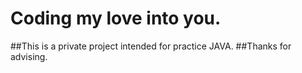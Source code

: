 # Coding my love into you.
##This is a private project intended for practice JAVA.
##Thanks for advising.
